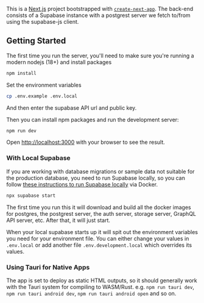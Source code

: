 This is a [Next.js](https://nextjs.org/) project bootstrapped with [`create-next-app`](https://github.com/vercel/next.js/tree/canary/packages/create-next-app). The back-end consists of a Supabase instance with a postgrest server we fetch to/from using the supabase-js client.

## Getting Started

The first time you run the server, you'll need to make sure you're running a modern nodejs (18+) and install packages

```bash
npm install
```

Set the environment variables

```bash
cp .env.example .env.local
```

And then enter the supabase API url and public key.

Then you can install npm packages and run the development server:

```bash
npm run dev
```

Open [http://localhost:3000](http://localhost:3000) with your browser to see the result.

### With Local Supabase

If you are working with database migrations or sample data not suitable for the production database, you need to run Supabase locally, so you can follow [these instructions to run Supabase locally](https://supabase.com/docs/guides/getting-started/local-development#start-supabase-services) via Docker.

```bash
npx supabase start
```

The first time you run this it will download and build all the docker images for postgres, the postgrest server, the auth server, storage server, GraphQL API server, etc. After that, it will just start.

When your local supabase starts up it will spit out the environment variables you need for your environment file. You can either change your values in `.env.local` or add another file `.env.development.local` which overrides its values.

### Using Tauri for Native Apps

The app is set to deploy as static HTML outputs, so it should generally work
with the Tauri system for compiling to WASM/Rust. e.g. `npm run tauri dev`,
`npm run tauri android dev`, `npm run tauri android open` and so on.
